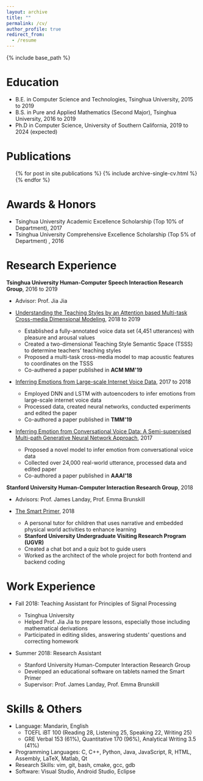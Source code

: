 ```yaml
---
layout: archive
title: ""
permalink: /cv/
author_profile: true
redirect_from:
  - /resume
---
```


{% include base_path %}

Education
======
* B.E. in Computer Science and Technologies, Tsinghua University, 2015 to 2019
* B.S. in Pure and Applied Mathematics (Second Major), Tsinghua University, 2016 to 2019
* Ph.D in Computer Science, University of Southern California, 2019 to 2024 (expected)

Publications
======
  <ul>{% for post in site.publications %}
    {% include archive-single-cv.html %}
  {% endfor %}</ul>

Awards & Honors
======
* Tsinghua University Academic Excellence Scholarship (Top 10% of Department), 2017
* Tsinghua University Comprehensive Excellence Scholarship (Top 5% of Department) , 2016

Research Experience
======
**Tsinghua University Human-Computer Speech Interaction Research Group**, 2016 to 2019

* Advisor: Prof. Jia Jia

* <u>Understanding the Teaching Styles by an Attention based Multi-task Cross-media Dimensional Modeling</u>, 2018 to 2019
  * Established a fully-annotated voice data set (4,451 utterances) with pleasure and arousal values
  * Created a two-dimensional Teaching Style Semantic Space (TSSS) to determine teachers’ teaching styles
  * Proposed a multi-task cross-media model to map acoustic features to coordinates on the TSSS
  * Co-authered a paper published in **ACM MM'19**

* <u>Inferring Emotions from Large-scale Internet Voice Data</u>, 2017 to 2018
  * Employed DNN and LSTM with autoencoders to infer emotions from large-scale internet voice data
  * Processed data, created neural networks, conducted experiments and edited the paper
  * Co-authored a paper published in **TMM'19**

* <u>Inferring Emotion from Conversational Voice Data: A Semi-supervised Multi-path Generative Neural Network Approach</u>, 2017
  * Proposed a novel model to infer emotion from conversational voice data
  * Collected over 24,000 real-world utterance, processed data and edited paper
  * Co-authored a paper published in **AAAI'18**

**Stanford University Human-Computer Interaction Research Group**, 2018

* Advisors: Prof. James Landay, Prof. Emma Brunskill

* <u>The Smart Primer</u>, 2018
  * A personal tutor for children that uses narrative and embedded physical world activities to enhance learning
  * **Stanford University Undergraduate Visiting Research Program (UGVR)**
  * Created a chat bot and a quiz bot to guide users
  * Worked as the architect of the whole project for both frontend and backend coding

Work Experience
======
* Fall 2018: Teaching Assistant for Principles of Signal Processing
  * Tsinghua University
  * Helped Prof. Jia Jia to prepare lessons, especially those including mathematical derivations
  * Participated in editing slides, answering students’ questions and correcting homework

* Summer 2018: Research Assistant
  * Stanford University Human-Computer Interaction Research Group
  * Developed an educational software on tablets named the Smart Primer
  * Supervisor: Prof. James Landay, Prof. Emma Brunskill

Skills & Others
======
* Language: Mandarin, English
  * TOEFL iBT 100 (Reading 28, Listening 25, Speaking 22, Writing 25)
  * GRE Verbal 153 (61%), Quantitative 170 (96%), Analytical Writing 3.5 (41%)
* Programming Languages: C, C++, Python, Java, JavaScript, R, HTML, Assembly, LaTeX, Matlab, Qt
* Research Skills: vim, git, bash, cmake, gcc, gdb
* Software: Visual Studio, Android Studio, Eclipse
